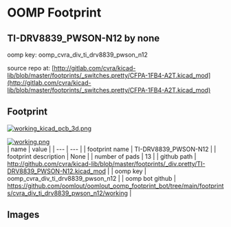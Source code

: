 # OOMP Footprint  
## TI-DRV8839_PWSON-N12  by none  
  
oomp key: oomp_cvra_div_ti_drv8839_pwson_n12  
  
source repo at: [http://gitlab.com/cvra/kicad-lib/blob/master/footprints/_switches.pretty/CFPA-1FB4-A2T.kicad_mod](http://gitlab.com/cvra/kicad-lib/blob/master/footprints/_switches.pretty/CFPA-1FB4-A2T.kicad_mod)  
## Footprint  
  
[![working_kicad_pcb_3d.png](working_kicad_pcb_3d_600.png)](working_kicad_pcb_3d.png)  
  
[![working.png](working_600.png)](working.png)  
| name | value | 
| --- | --- | 
| footprint name | TI-DRV8839_PWSON-N12 | 
| footprint description | None | 
| number of pads | 13 | 
| github path | http://github.com/cvra/kicad-lib/blob/master/footprints/_div.pretty/TI-DRV8839_PWSON-N12.kicad_mod | 
| oomp key | oomp_cvra_div_ti_drv8839_pwson_n12 | 
| oomp bot github | https://github.com/oomlout/oomlout_oomp_footprint_bot/tree/main/footprints/cvra_div_ti_drv8839_pwson_n12/working | 
## Images  
